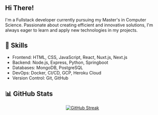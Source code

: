
## Hi There!
I'm a Fullstack developer currently pursuing my Master's in Computer Science. Passionate about creating efficient and innovative solutions, I'm always eager to learn and apply new technologies in my projects.

## 🚀 Skills
- Frontend: HTML, CSS, JavaScript, React, Nuxt.js, Next.js
- Backend: Node.js, Express, Python, Springboot
- Databases: MongoDB, PostgreSQL
- DevOps: Docker, CI/CD, GCP, Heroku Cloud
- Version Control: Git, GitHub

## 📊 GitHub Stats
<div align="center">


[![GitHub Streak](https://streak-stats.demolab.com?user=Rubayet19&theme=radical)](https://git.io/streak-stats)

</div>



<div align="center">
  

</div>
